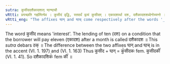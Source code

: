 ```yaml
---
sutra: कुसीददशैकादशात् ष्ठन्ष्ठचौ
vRtti: प्रयच्छति गर्ह्यमित्येव । कुसीदं वृद्धि, स्तदर्थं द्रव्यं कुसीदम् । एकादशार्था दश, दशैकादशशब्देनोच्यन्ते । कुसीददशैकादशशब्दाभ्यां यथासंख्यं ष्ठन् ष्ठज् इत्येतौ प्रत्ययौ भवतः ॥
vRtti_eng: "The affixes ष्ठन् and ष्ठच् come respectively after the words '_kusida_' and '_dasaikadasa_', when the sense is 'he gives for a mean motive'."
---
```

The word कुसीद means 'interest'. The lending of ten (दश) on a condition that the borrower will pay eleven (एकादश) after a month is called दशैकादश ॥ This _sutra_ debars ठक् ॥ The difference between the two affixes ष्ठन् and ष्ठच् is in the accent (VI. 1. 197) and (VI. 1. 163) Thus कुसीद + ष्ठन् = कु꣡सीदकः fem. कुसीदकी꣡ (VI. 1. 41). So दशैकादशिकः꣡ fem की꣡ ॥

